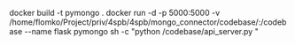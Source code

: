 docker build  -t pymongo .
docker run -d -p 5000:5000 -v /home/flomko/Project/priv/4spb/4spb/mongo_connector/codebase/:/codebase --name flask pymongo sh -c "python /codebase/api_server.py "